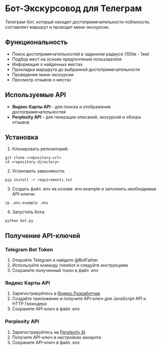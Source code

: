 # Бот-Экскурсовод для Телеграм

Телеграм-бот, который находит достопримечательности поблизости, составляет маршрут и проводит мини-экскурсии.

## Функциональность

- Поиск достопримечательностей в заданном радиусе (100м - 1км)
- Подбор мест на основе предпочтений пользователя
- Информация о найденных местах
- Прокладка маршрута до выбранной достопримечательности
- Проведение мини-экскурсии
- Просмотр отзывов о местах

## Используемые API

- **Яндекс Карты API** - для поиска и отображения достопримечательностей
- **Perplexity API** - для генерации описаний, экскурсий и обзора отзывов

## Установка

1. Клонировать репозиторий:
```
git clone <repository-url>
cd <repository-directory>
```

2. Установить зависимости:
```
pip install -r requirements.txt
```

3. Создать файл .env на основе .env.example и заполнить необходимые API-ключи:
```
cp .env.example .env
```

4. Запустить бота:
```
python bot.py
```

## Получение API-ключей

### Telegram Bot Token
1. Откройте Telegram и найдите @BotFather
2. Используйте команду /newbot и следуйте инструкциям
3. Сохраните полученный токен в файл .env

### Яндекс Карты API
1. Зарегистрируйтесь в [Яндекс.Разработчик](https://developer.tech.yandex.ru/)
2. Создайте приложение и получите API-ключ для JavaScript API и HTTP Геокодера
3. Сохраните API-ключ в файл .env

### Perplexity API
1. Зарегистрируйтесь на [Perplexity AI](https://www.perplexity.ai/)
2. Получите API-ключ в настройках аккаунта
3. Сохраните API-ключ в файл .env
